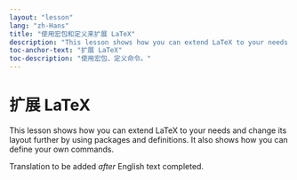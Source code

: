 ```yaml
---
layout: "lesson"
lang: "zh-Hans"
title: "使用宏包和定义来扩展 LaTeX"
description: "This lesson shows how you can extend LaTeX to your needs and change its layout further by using different packages, and shows how you can define your own commands."
toc-anchor-text: "扩展 LaTeX"
toc-description: "使用宏包、定义命令。"
---
```


# 扩展 LaTeX

<span
  class="summary">This lesson shows how you can extend LaTeX to your needs and change its layout further by using packages and definitions. It also shows how you can define your own commands.</span>

Translation to be added _after_ English text completed.
